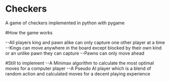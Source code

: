 # Checkers
A game of checkers implemented in python with pygame


#How the game works

--All players king and pawn alike can only capture one other player at a time
--Kings can move anywhere in the board except blocked by their own kind or an
unlike pawn they can capture
--Pawns can only move ahead

#Still to implement
--A Minimax algorithm to calculate the most optimal moves for a computer player
--A Pseudo AI player which is a blend of random action and calculated moves for a decent playing experience